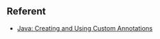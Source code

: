 ## Referent
- [Java: Creating and Using Custom Annotations](https://medium.com/javarevisited/java-creating-and-using-custom-annotations-a792f3d9962f)